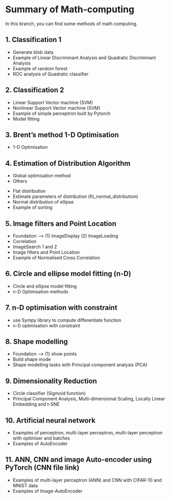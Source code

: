 # Summary of Math-computing

In this branch, you can find some methods of math computing.

## 1. Classification 1
- Generate blob data
- Example of Linear Discriminant Analysis and Quadratic Discriminant Analysis
- Example of random forest
- ROC analysis of Quadratic classifier

## 2. Classification 2
- Linear Support Vector machine (SVM)
- Nonlinear Support Vector machine (SVM)
- Example of simple perceptron built by Pytorch
- Model fitting

## 3. Brent’s method 1-D Optimisation
- 1-D Optimisation

## 4. Estimation of Distribution Algorithm
- Global optimisation method
- Others
+ Flat distribution
+ Estimate parameters of distribution (fit_normal_distribution)
+ Normal distribution of ellipse
+ Example of sorting

## 5. Image filters and Point Location
- Foundation --> (1) ImageDisplay (2) ImageLoading
- Correlation
- ImageSearch 1 and 2
- Image filters and Point Location
- Example of Normalised Cross Correlation

## 6. Circle and ellipse model fitting (n-D)
- Circle and ellipse model fitting
- n-D Optimisation methods

## 7. n-D optimisation with constraint
- use Sympy library to compute differentiate function
- n-D optimisation with constraint

## 8. Shape modelling
- Foundation --> (1) show points 
- Build shape mode
- Shape modelling tasks with Principal component analysis (PCA)

## 9. Dimensionality Reduction
- Circle classifier (Sigmoid function)
- Principal Component Analysis, Multi-dimensional Scaling, Locally Linear Embedding and t-SNE

## 10. Artificial neural network
- Examples of perceptron, multi-layer perceptron, multi-layer perceptron with optimiser and batches
- Examples of AutoEncoder

## 11. ANN, CNN and image Auto-encoder using PyTorch (CNN file link)
- Examples of multi-layer perceptron (ANN) and CNN with CIFAR-10 and MNIST data 
- Examples of Image-AutoEncoder



